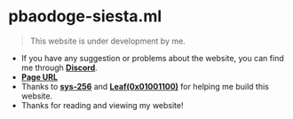 # pbaodoge-siesta.ml
>This website is under development by me.
* If you have any suggestion or problems about the website, you can find me through [**Discord**](https://discord.gg/9y7Uc4kxgh).
* [**Page URL**](https://pbaodoge-siesta.ml)
* Thanks to [**sys-256**](https://github.com/sys-256) and [**Leaf(0x01001100)**](https://github.com/0x01001100) for helping me build this website.
* Thanks for reading and viewing my website!

